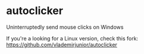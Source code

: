 # autoclicker
Uninterruptedly send mouse clicks on Windows

If you're a looking for a Linux version, check this fork: https://github.com/vlademirjunior/autoclicker
